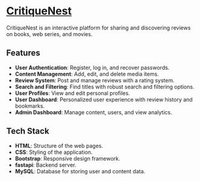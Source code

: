 # [CritiqueNest](https://docs.google.com/document/d/1I2_DS1M3DM6rIpDqXRLnO_6o6xwlV3a-SqVG3viLRYs/edit?usp=sharing)

CritiqueNest is an interactive platform for sharing and discovering reviews on books, web series, and movies.

## Features

- **User Authentication**: Register, log in, and recover passwords.
- **Content Management**: Add, edit, and delete media items.
- **Review System**: Post and manage reviews with a rating system.
- **Search and Filtering**: Find titles with robust search and filtering options.
- **User Profiles**: View and edit personal profiles.
- **User Dashboard**: Personalized user experience with review history and bookmarks.
- **Admin Dashboard**: Manage content, users, and view analytics.

## Tech Stack

- **HTML**: Structure of the web pages.
- **CSS**: Styling of the application.
- **Bootstrap**: Responsive design framework.
- **fastapi**: Backend server.
- **MySQL**: Database for storing user and content data.
